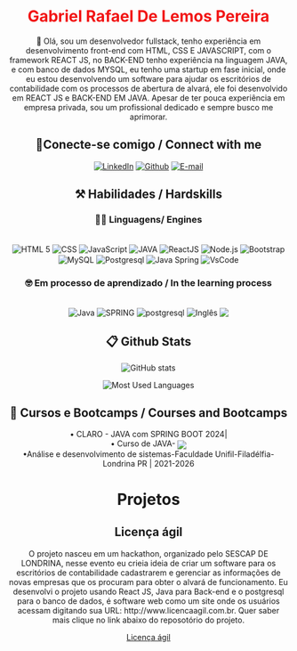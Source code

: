<h1 align="center" style=
"color: #F21616">Gabriel Rafael De Lemos Pereira</h1>
<p align="center">👋 Olá, sou um desenvolvedor fullstack, tenho experiência em desenvolvimento front-end com HTML, CSS E JAVASCRIPT, com o framework REACT JS, no BACK-END tenho experiência na linguagem JAVA, e com banco de dados MYSQL, eu tenho uma startup em fase inicial, onde eu estou desenvolvendo um software para ajudar os escritórios de contabilidade com os processos de abertura de alvará, ele foi desenvolvido em REACT JS e BACK-END EM JAVA. 
  Apesar de ter pouca experiência em empresa privada, sou um profissional dedicado e sempre busco me aprimorar.</p>

<h2 align="center"> 🔌Conecte-se comigo / Connect with me </h2>

<div align="center">

[![LinkedIn](https://img.shields.io/badge/LinkedIn-0077B5?style=for-the-badge&logo=linkedin&logoColor=white)](https://www.linkedin.com/in/gabriel-rafael-de-lemos-pereira/)
[![Github](https://img.shields.io/badge/Github-F28907?style=for-the-badge&logo=Github&logoColor=ffff)](https://github.com/gabriellemospereira)
[![E-mail](https://img.shields.io/badge/-Email-F21616?style=for-the-badge&logo=microsoft-outlook&logoColor=#FEFFFF)](mailto:gabriel.gabriel.lemos.pereira93@gmail.com)

</div>

<h2 align="center"> ⚒️ Habilidades / Hardskills</h2>

<h3 align="center">👨‍💻 Linguagens/  Engines</h3>

<div align="center">

<div style="display: inline_block"><br/>
<img aLign="center" alt="HTML 5" src="https://img.shields.io/badge/HTML5-E34F26?style=for-the-badge&logo=html5&logoColor=white" />
<img aLign="center" alt="CSS" src="https://img.shields.io/badge/CSS3-1572B6?style=for-the-badge&logo=css3&logoColor=white" />
<img aLign="center" alt="JavaScript" src="https://img.shields.io/badge/JavaScript-323330?style=for-the-badge&logo=javascript&logoColor=F7DF1E" />
<img aLign="center" alt="JAVA" src="https://img.shields.io/badge/java-F21616.svg?style=for-the-badge&logo=openjdk&logoColor=white)" />
<img aLign="center" alt="ReactJS" src="https://img.shields.io/badge/React-20232A?style=for-the-badge&logo=react&logoColor=61DAFB" />
<img aLign="center" alt="Node.js" src="https://img.shields.io/badge/Node.js-43853D?style=for-the-badge&logo=node.js&logoColor=white" />

<img aLign="center" alt="Bootstrap" src="https://img.shields.io/badge/Bootstrap-563D7C?style=for-the-badge&logo=bootstrap&logoColor=white" />
<img aLign="center" alt="MySQL" src="https://img.shields.io/badge/MySQL-00000F?style=for-the-badge&logo=mysql&logoColor=white" />
<img aLign="center" alt="Postgresql" src="https://img.shields.io/badge/PostgreSQL-fff?style=for-the-badge&logo=postgresql" />

<img aLign="center" alt="Java Spring" src="https://img.shields.io/badge/spring-%236DB33F.svg?style=for-the-badge&logo=spring&logoColor=white" />
<img aLign="center" alt="VsCode" src="https://img.shields.io/badge/Visual%20Studio%20Code-0078d7.svg?style=for-the-badge&logo=visual-studio-code&logoColor=white" />
</div>

<h3 align="center">🤓 Em processo de aprendizado / In the learning process</h3>

<div align="center">

<div style="display: inline_block"><br/>
<img aLign="center" alt="Java" src="https://img.shields.io/badge/java-F21616.svg?style=for-the-badge&logo=openjdk&logoColor=white" />
<img aLign="center" alt="SPRING" src="https://img.shields.io/badge/spring-%236DB33F.svg?style=for-the-badge&logo=spring&logoColor=white" />
<img aLign="center" alt="postgresql" src="https://img.shields.io/badge/PostgreSQL-fff?style=for-the-badge&logo=postgresql" />
<img aLign="center" src="https://img.shields.io/badge/Ingl%C3%AAs-FF0000?style=for-the-badge" alt="Inglês">
<img aLign="center" src="https://img.shields.io/badge/Linux-000?style=for-the-badge&logo=linux&logoColor=FCC624">

</div>
</div>

<h2 align="center"> 📋 Github Stats </h2>

<div align="center">

![GitHub stats](https://github-readme-stats-git-masterrstaa-rickstaa.vercel.app/api?username=gabriellemospereira&hidetitle=true&show_icons=true&include_all_commits=false&count_private=true&line_height=25&hide=issues&bg_color=000&title_color=FF00F6&text_color=FFF&border_radius=3&border_color=36123c&icon_color=FF00F6&theme=jolly)

![Most Used Languages](https://github-readme-stats-git-masterrstaa-rickstaa.vercel.app/api/top-langs/?username=gabriellemospereira&bg_color=000&border_color=30A3DC&title_color=E94D5F&text_color=FFF)

</div>

<h2 align="center"> 📖 Cursos e Bootcamps / Courses and Bootcamps </h2>

<div align="center">
•  CLARO - JAVA com SPRING BOOT 2024| 
<br>
• Curso de JAVA- <img aLign="center" src="https://img.shields.io/badge/Udemy-A435F0?style=for-the-badge&logo=Udemy&logoColor=white">
<br>
•Análise e desenvolvimento de sistemas-Faculdade Unifil-Filadélfia-Londrina PR | 2021-2026

<h1>Projetos</h1>
<h2>Licença ágil</h2>
<p>O projeto nasceu em um hackathon, organizado pelo SESCAP DE LONDRINA, nesse evento eu crieia ideia de criar um software para os escritórios de contabilidade cadastrarem e gerenciar as informações de novas empresas que os procuram para obter o alvará de funcionamento. Eu desenvolvi o projeto usando React JS, Java para Back-end e o postgresql para o banco de dados, é software web como um site onde os usuários acessam digitando sua URL: http://www.licencaagil.com.br. Quer saber mais clique no link abaixo do reposotório do projeto.</p>
<p><a href="https://github.com/gabriellemospereira/LicencaAgil">Licença ágil</a></p>

